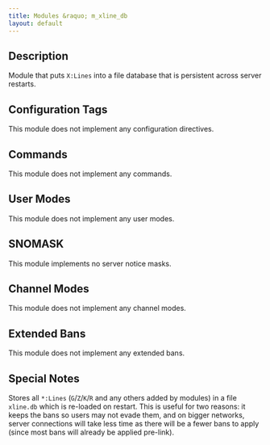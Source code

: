 ```yaml
---
title: Modules &raquo; m_xline_db
layout: default
---
```


## Description

Module that puts `X:Lines` into a file database that is persistent across server restarts. 

## Configuration Tags

This module does not implement any configuration directives.

## Commands

This module does not implement any commands.

## User Modes

This module does not implement any user modes.

## SNOMASK

This module implements no server notice masks.

## Channel Modes

This module does not implement any channel modes.

## Extended Bans

This module does not implement any extended bans.

## Special Notes

Stores all `*:Lines` (`G`/`Z`/`K`/`R` and any others added by modules) in a file `xline.db` which is re-loaded on 
restart. This is useful for two reasons: it keeps the bans so users may not evade them, and on bigger networks, server 
connections will take less time as there will be a fewer bans to apply (since most bans will already be applied 
pre-link).

